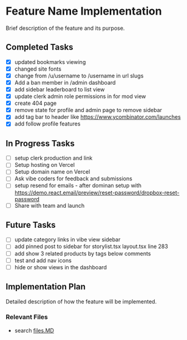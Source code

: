 # Feature Name Implementation

Brief description of the feature and its purpose.

## Completed Tasks

- [x] updated bookmarks viewing
- [x] changed site fonts
- [x] change from /u/username to /username in url slugs
- [x] Add a ban member in /admin dashboard
- [x] add sidebar leaderboard to list view
- [x] update clerk admin role permissions in for mod view
- [x] create 404 page
- [x] remove state for profile and admin page to remove sidebar
- [x] add tag bar to header like https://www.ycombinator.com/launches
- [x] add follow profile features

## In Progress Tasks

- [ ] setup clerk production and link
- [ ] Setup hosting on Vercel
- [ ] Setup domain name on Vercel
- [ ] Ask vibe coders for feedback and submissions
- [ ] setup resend for emails - after dominan setup with https://demo.react.email/preview/reset-password/dropbox-reset-password
- [ ] Share with team and launch

## Future Tasks

- [ ] update category links in vibe view sidebar
- [ ] add pinned post to sidebar for storylist.tsx layout.tsx line 283
- [ ] add show 3 related products by tags below comments
- [ ] test and add nav icons
- [ ] hide or show views in the dashboard

## Implementation Plan

Detailed description of how the feature will be implemented.

### Relevant Files

- search [files.MD](files.MD)
